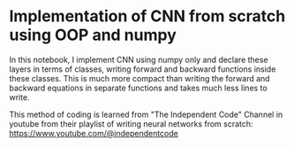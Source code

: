 # Implementation of CNN from scratch using OOP and numpy

In this notebook, I implement CNN using numpy only and declare these layers in terms of classes, writing forward and backward functions inside these classes. This is much more compact than writing the forward and backward equations in separate functions and takes much less lines to write.

This method of coding is learned from "The Independent Code" Channel in youtube from their playlist of writing neural networks from scratch: https://www.youtube.com/@independentcode
